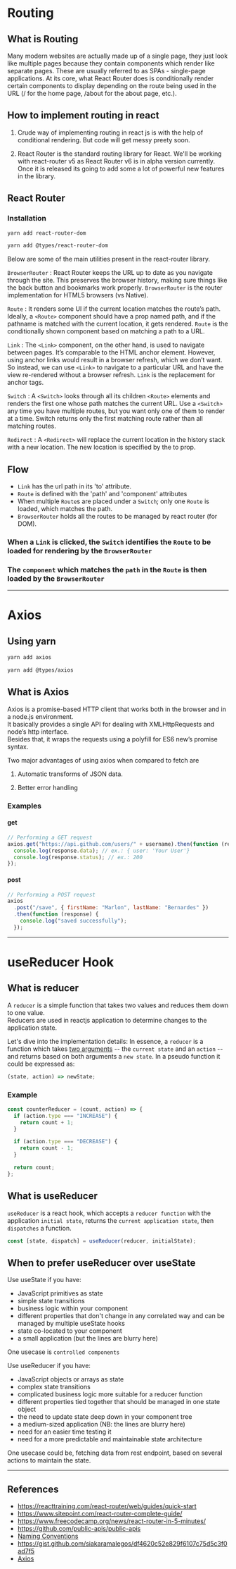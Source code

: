 # Routing

## What is Routing

Many modern websites are actually made up of a single page, they just look like multiple pages because they contain components which render like separate pages. These are usually referred to as SPAs - single-page applications. At its core, what React Router does is conditionally render certain components to display depending on the route being used in the URL (/ for the home page, /about for the about page, etc.).

## How to implement routing in react

1. Crude way of implementing routing in react js is with the help of conditional rendering. But code will get messy preety soon.

2. React Router is the standard routing library for React.
   We'll be working with react-router v5 as React Router v6 is in alpha version currently. Once it is released its going to add some a lot of powerful new features in the library.

## React Router

### Installation

```bash
yarn add react-router-dom

yarn add @types/react-router-dom
```

Below are some of the main utilities present in the react-router library.

`BrowserRouter` : React Router keeps the URL up to date as you navigate through the site. This preserves the browser history, making sure things like the back button and bookmarks work properly.
`BrowserRouter` is the router implementation for HTML5 browsers (vs Native).

`Route` : It renders some UI if the current location matches the route’s path. Ideally, a `<Route>` component should have a prop named path, and if the pathname is matched with the current location, it gets rendered.
`Route` is the conditionally shown component based on matching a path to a URL.

`Link` : The `<Link>` component, on the other hand, is used to navigate between pages. It’s comparable to the HTML anchor element. However, using anchor links would result in a browser refresh, which we don’t want. So instead, we can use `<Link>` to navigate to a particular URL and have the view re-rendered without a browser refresh.
`Link` is the replacement for anchor tags.

`Switch` : A `<Switch>` looks through all its children `<Route>` elements and renders the first one whose path matches the current URL. Use a `<Switch>` any time you have multiple routes, but you want only one of them to render at a time.
Switch returns only the first matching route rather than all matching routes.

`Redirect` : A `<Redirect>` will replace the current location in the history stack with a new location. The new location is specified by the to prop.

## Flow

- `Link` has the url path in its 'to' attribute.
- `Route` is defined with the 'path' and 'component' attributes
- When multiple `Route`s are placed under a `Switch`; only one `Route` is loaded, which matches the path.
- `BrowserRouter` holds all the routes to be managed by react router (for DOM).

### When a `Link` is clicked, the `Switch` identifies the `Route` to be loaded for rendering by the `BrowserRouter`

### The `component` which matches the `path` in the `Route` is then loaded by the `BrowserRouter`

---

# Axios

## Using yarn

```bash
yarn add axios

yarn add @types/axios
```

## What is Axios

Axios is a promise-based HTTP client that works both in the browser and in a node.js environment.  
It basically provides a single API for dealing with XMLHttpRequests and node’s http interface.  
Besides that, it wraps the requests using a polyfill for ES6 new’s promise syntax.

Two major advantages of using axios when compared to fetch are

1. Automatic transforms of JSON data.

2. Better error handling

### Examples

#### get

```javascript
// Performing a GET request
axios.get("https://api.github.com/users/" + username).then(function (response) {
  console.log(response.data); // ex.: { user: 'Your User'}
  console.log(response.status); // ex.: 200
});
```

#### post

```javascript
// Performing a POST request
axios
  .post("/save", { firstName: "Marlon", lastName: "Bernardes" })
  .then(function (response) {
    console.log("saved successfully");
  });
```

---

# useReducer Hook

## What is reducer

A `reducer` is a simple function that takes two values and reduces them down to one value.  
Reducers are used in reactjs application to determine changes to the application state.

Let's dive into the implementation details: In essence, a `reducer` is a function which takes <u>two arguments</u> -- the `current state` and an `action` -- and returns based on both arguments a `new state`. In a pseudo function it could be expressed as:

```javascript
(state, action) => newState;
```

### Example

```javascript
const counterReducer = (count, action) => {
  if (action.type === "INCREASE") {
    return count + 1;
  }

  if (action.type === "DECREASE") {
    return count - 1;
  }

  return count;
};
```

## What is useReducer

`useReducer` is a react hook, which accepts a `reducer function` with the application `initial state`, returns the `current application state`, then `dispatches` a function.

```javascript
const [state, dispatch] = useReducer(reducer, initialState);
```

## When to prefer useReducer over useState

Use useState if you have:

- JavaScript primitives as state
- simple state transitions
- business logic within your component
- different properties that don't change in any correlated way and can be managed by multiple useState hooks
- state co-located to your component
- a small application (but the lines are blurry here)

One usecase is `controlled components`

Use useReducer if you have:

- JavaScript objects or arrays as state
- complex state transitions
- complicated business logic more suitable for a reducer function
- different properties tied together that should be managed in one state object
- the need to update state deep down in your component tree
- a medium-sized application (NB: the lines are blurry here)
- need for an easier time testing it
- need for a more predictable and maintainable state architecture

One usecase could be, fetching data from rest endpoint, based on several actions to maintain the state.

---

## References

- https://reacttraining.com/react-router/web/guides/quick-start
- https://www.sitepoint.com/react-router-complete-guide/
- https://www.freecodecamp.org/news/react-router-in-5-minutes/
- https://github.com/public-apis/public-apis
- [Naming Conventions](https://github.com/unional/typescript-guidebook/blob/master/pages/default/draft/naming-conventions.md#file-naming)
- https://gist.github.com/siakaramalegos/df4620c52e829f6107c75d5c3f0ad7f5
- [Axios](http://codeheaven.io/ow-to-use-axios-as-your-http-client/)

